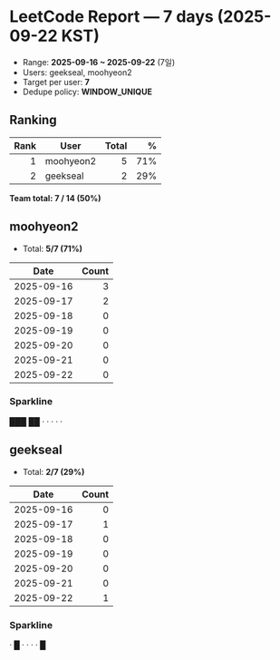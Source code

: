 # LeetCode Report — 7 days (2025-09-22 KST)

- Range: **2025-09-16 ~ 2025-09-22** (7일)
- Users: geekseal, moohyeon2
- Target per user: **7**
- Dedupe policy: **WINDOW_UNIQUE**

## Ranking
| Rank | User | Total | % |
|---:|---|---:|---:|
| 1 | moohyeon2 | 5 | 71% |
| 2 | geekseal | 2 | 29% |

**Team total: 7 / 14 (50%)**

## moohyeon2
- Total: **5/7 (71%)**

| Date | Count |
|---|---:|
| 2025-09-16 | 3 |
| 2025-09-17 | 2 |
| 2025-09-18 | 0 |
| 2025-09-19 | 0 |
| 2025-09-20 | 0 |
| 2025-09-21 | 0 |
| 2025-09-22 | 0 |

### Sparkline
███ ██ · · · · ·

## geekseal
- Total: **2/7 (29%)**

| Date | Count |
|---|---:|
| 2025-09-16 | 0 |
| 2025-09-17 | 1 |
| 2025-09-18 | 0 |
| 2025-09-19 | 0 |
| 2025-09-20 | 0 |
| 2025-09-21 | 0 |
| 2025-09-22 | 1 |

### Sparkline
· █ · · · · █
